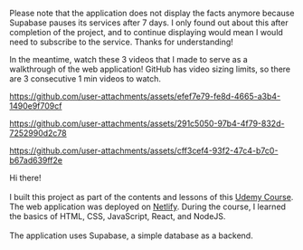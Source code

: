 Please note that the application does not display the facts anymore because Supabase pauses its services after 7 days. I only found out about this after completion of the project, and to continue displaying would mean I would need to subscribe to the service. Thanks for understanding!

In the meantime, watch these 3 videos that I made to serve as a walkthrough of the web application! GitHub has video sizing limits, so there are 3 consecutive 1 min videos to watch.



https://github.com/user-attachments/assets/efef7e79-fe8d-4665-a3b4-1490e9f709cf



https://github.com/user-attachments/assets/291c5050-97b4-4f79-832d-7252990d2c78



https://github.com/user-attachments/assets/cff3cef4-93f2-47c4-b7c0-b67ad639ff2e



Hi there! <br><br>I built this project as part of the contents and lessons of this [Udemy Course](https://www.udemy.com/course/full-stack-crash-course/?couponCode=24T7MT72224).
The web application was deployed on [Netlify](https://todayilearned-duc.netlify.app/). 
During the course, I learned the basics of HTML, CSS, JavaScript, React, and NodeJS.<br><br> The application uses Supabase, a simple database as a backend. 

